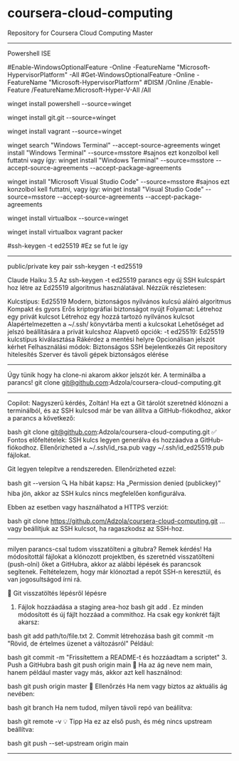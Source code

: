 # coursera-cloud-computing
Repository for Coursera Cloud Computing Master

**********************************************************************************************************************************************************
Powershell ISE 

#Enable-WindowsOptionalFeature -Online -FeatureName "Microsoft-HypervisorPlatform" -All
#Get-WindowsOptionalFeature -Online -FeatureName "Microsoft-HypervisorPlatform"
#DISM /Online /Enable-Feature /FeatureName:Microsoft-Hyper-V-All /All



winget install powershell --source=winget

winget install git.git --source=winget

winget install vagrant --source=winget

winget search "Windows Terminal" --accept-source-agreements 
winget install "Windows Terminal" --source=msstore    #sajnos ezt konzolbol kell futtatni vagy így:
winget install "Windows Terminal" --source=msstore --accept-source-agreements --accept-package-agreements

winget install "Microsoft Visual Studio Code" --source=msstore #sajnos ezt konzolbol kell futtatni, vagy így:
winget install "Visual Studio Code" --source=msstore --accept-source-agreements --accept-package-agreements


winget install virtualbox --source=winget

winget install virtualbox vagrant packer

#ssh-keygen -t ed25519   #Ez se fut le így

*****************************************************************************************************************************************************************
public/private key pair
ssh-keygen -t ed25519

Claude Haiku 3.5
Az ssh-keygen -t ed25519 parancs egy új SSH kulcspárt hoz létre az Ed25519 algoritmus használatával. Nézzük részletesen:

Kulcstípus: Ed25519
Modern, biztonságos nyilvános kulcsú aláíró algoritmus
Kompakt és gyors
Erős kriptográfiai biztonságot nyújt
Folyamat:
Létrehoz egy privát kulcsot
Létrehoz egy hozzá tartozó nyilvános kulcsot
Alapértelmezetten a ~/.ssh/ könyvtárba menti a kulcsokat
Lehetőséget ad jelszó beállítására a privát kulcshoz
Alapvető opciók:
-t ed25519: Ed25519 kulcstípus kiválasztása
Rákérdez a mentési helyre
Opcionálisan jelszót kérhet
Felhasználási módok:
Biztonságos SSH bejelentkezés
Git repository hitelesítés
Szerver és távoli gépek biztonságos elérése
**************************************************************************************************************************************************************************
Úgy tünik hogy ha clone-ni akarom akkor jelszót kér.
A terminálba a parancs!
git clone git@github.com:Adzola/coursera-cloud-computing.git

**************************************************************************************************************************************************************************
Copilot:
Nagyszerű kérdés, Zoltán! Ha ezt a Git tárolót szeretnéd klónozni a terminálból, és az SSH kulcsod már be van állítva a GitHub-fiókodhoz, akkor a parancs a következő:

bash
git clone git@github.com:Adzola/coursera-cloud-computing.git
✅ Fontos előfeltételek:
SSH kulcs legyen generálva és hozzáadva a GitHub-fiókodhoz. Ellenőrizheted a ~/.ssh/id_rsa.pub vagy ~/.ssh/id_ed25519.pub fájlokat.

Git legyen telepítve a rendszereden. Ellenőrizheted ezzel:

bash
git --version
🔍 Ha hibát kapsz:
Ha „Permission denied (publickey)” hiba jön, akkor az SSH kulcs nincs megfelelően konfigurálva.

Ebben az esetben vagy használhatod a HTTPS verziót:

bash
git clone https://github.com/Adzola/coursera-cloud-computing.git
…vagy beállítjuk az SSH kulcsot, ha ragaszkodsz az SSH-hoz.

**************************************************************************************************************************************************************************
milyen parancs-csal tudom visszatölteni a gitubra?
Remek kérdés! Ha módosítottál fájlokat a klónozott projektben, és szeretnéd visszatölteni (push-olni) őket a GitHubra, akkor az alábbi lépések és parancsok segítenek. Feltételezem, hogy már klónoztad a repót SSH-n keresztül, és van jogosultságod írni rá.

🚀 Git visszatöltés lépésről lépésre
1. Fájlok hozzáadása a staging area-hoz
bash
git add .
Ez minden módosított és új fájlt hozzáad a commithoz. Ha csak egy konkrét fájlt akarsz:

bash
git add path/to/file.txt
2. Commit létrehozása
bash
git commit -m "Rövid, de értelmes üzenet a változásról"
Például:

bash
git commit -m "Frissítettem a README-t és hozzáadtam a scriptet"
3. Push a GitHubra
bash
git push origin main
🔁 Ha az ág neve nem main, hanem például master vagy más, akkor azt kell használnod:

bash
git push origin master
🧠 Ellenőrzés
Ha nem vagy biztos az aktuális ág nevében:

bash
git branch
Ha nem tudod, milyen távoli repó van beállítva:

bash
git remote -v
💡 Tipp
Ha ez az első push, és még nincs upstream beállítva:

bash
git push --set-upstream origin main

********************************************************************************************************************************************************************




